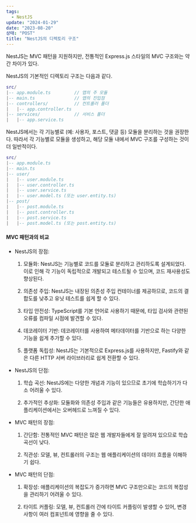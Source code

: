 ```yaml
---
tags:
  - NestJS
update: "2024-01-29"
date: "2023-08-20"
상태: "POST"
title: "NestJS의 디렉토리 구조"
---
```

NestJS는 MVC 패턴을 지원하지만, 전통적인 Express.js 스타일의 MVC 구조와는 약간 차이가 있다. 

NestJS의 기본적인 디렉토리 구조는 다음과 같다. 

```lua
src/
|-- app.module.ts         // 앱의 주 모듈
|-- main.ts               // 앱의 진입점
|-- controllers/          // 컨트롤러 폴더
|   |-- app.controller.ts
|-- services/             // 서비스 폴더
|   |-- app.service.ts
```

NestJS에서는 각 기능별로 (예: 사용자, 포스트, 댓글 등) 모듈을 분리하는 것을 권장한다. 따라서 각 기능별로 모듈을 생성하고, 해당 모듈 내에서 MVC 구조를 구성하는 것이 더 일반적이다.

```lua
src/
|-- app.module.ts
|-- main.ts
|-- user/
|   |-- user.module.ts
|   |-- user.controller.ts
|   |-- user.service.ts
|   |-- user.model.ts (또는 user.entity.ts)
|-- post/
|   |-- post.module.ts
|   |-- post.controller.ts
|   |-- post.service.ts
|   |-- post.model.ts (또는 post.entity.ts)
```

#### MVC 패턴과의 비교

- NestJS의 장점:

  1. 모듈화: NestJS는 기능별로 코드를 모듈로 분리하고 관리하도록 설계되었다. 이로 인해 각 기능이 독립적으로 개발되고 테스트될 수 있으며, 코드 재사용성도 향상된다.

  1. 의존성 주입: NestJS는 내장된 의존성 주입 컨테이너를 제공하므로, 코드의 결합도를 낮추고 유닛 테스트를 쉽게 할 수 있다.

  1. 타입 안전성: TypeScript를 기본 언어로 사용하기 때문에, 타입 검사와 관련된 오류를 컴파일 시점에 발견할 수 있다.

  1. 데코레이터 기반: 데코레이터를 사용하여 메타데이터를 기반으로 하는 다양한 기능을 쉽게 추가할 수 있다.

  1. 플랫폼 독립성: NestJS는 기본적으로 Express.js를 사용하지만, Fastify와 같은 다른 HTTP 서버 라이브러리로 쉽게 전환할 수 있다.

- NestJS의 단점:

  1. 학습 곡선: NestJS에는 다양한 개념과 기능이 있으므로 초기에 학습하기가 다소 어려울 수 있다.

  1. 추가적인 추상화: 모듈화와 의존성 주입과 같은 기능들은 유용하지만, 간단한 애플리케이션에서는 오버헤드로 느껴질 수 있다.

- MVC 패턴의 장점:

  1. 간단함: 전통적인 MVC 패턴은 많은 웹 개발자들에게 잘 알려져 있으므로 학습 곡선이 낮다.

  1. 직관성: 모델, 뷰, 컨트롤러의 구조는 웹 애플리케이션의 데이터 흐름을 이해하기 쉽다.

- MVC 패턴의 단점:

  1. 확장성: 애플리케이션의 복잡도가 증가하면 MVC 구조만으로는 코드의 복잡성을 관리하기 어려울 수 있다.

  1. 타이트 커플링: 모델, 뷰, 컨트롤러 간에 타이트 커플링이 발생할 수 있어, 변경 사항이 여러 컴포넌트에 영향을 줄 수 있다.

